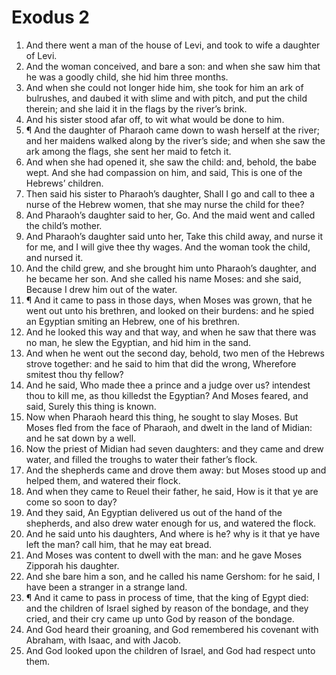 ﻿# Exodus 2
1. And there went a man of the house of Levi, and took to wife a daughter of Levi. 
2. And the woman conceived, and bare a son: and when she saw him that he was a goodly child, she hid him three months. 
3. And when she could not longer hide him, she took for him an ark of bulrushes, and daubed it with slime and with pitch, and put the child therein; and she laid it in the flags by the river’s brink. 
4. And his sister stood afar off, to wit what would be done to him. 
5. ¶ And the daughter of Pharaoh came down to wash herself at the river; and her maidens walked along by the river’s side; and when she saw the ark among the flags, she sent her maid to fetch it. 
6. And when she had opened it, she saw the child: and, behold, the babe wept. And she had compassion on him, and said, This is one of the Hebrews’ children. 
7. Then said his sister to Pharaoh’s daughter, Shall I go and call to thee a nurse of the Hebrew women, that she may nurse the child for thee? 
8. And Pharaoh’s daughter said to her, Go. And the maid went and called the child’s mother. 
9. And Pharaoh’s daughter said unto her, Take this child away, and nurse it for me, and I will give thee thy wages. And the woman took the child, and nursed it. 
10. And the child grew, and she brought him unto Pharaoh’s daughter, and he became her son. And she called his name Moses: and she said, Because I drew him out of the water. 
11. ¶ And it came to pass in those days, when Moses was grown, that he went out unto his brethren, and looked on their burdens: and he spied an Egyptian smiting an Hebrew, one of his brethren. 
12. And he looked this way and that way, and when he saw that there was no man, he slew the Egyptian, and hid him in the sand. 
13. And when he went out the second day, behold, two men of the Hebrews strove together: and he said to him that did the wrong, Wherefore smitest thou thy fellow? 
14. And he said, Who made thee a prince and a judge over us? intendest thou to kill me, as thou killedst the Egyptian? And Moses feared, and said, Surely this thing is known. 
15. Now when Pharaoh heard this thing, he sought to slay Moses. But Moses fled from the face of Pharaoh, and dwelt in the land of Midian: and he sat down by a well. 
16. Now the priest of Midian had seven daughters: and they came and drew water, and filled the troughs to water their father’s flock. 
17. And the shepherds came and drove them away: but Moses stood up and helped them, and watered their flock. 
18. And when they came to Reuel their father, he said, How is it that ye are come so soon to day? 
19. And they said, An Egyptian delivered us out of the hand of the shepherds, and also drew water enough for us, and watered the flock. 
20. And he said unto his daughters, And where is he? why is it that ye have left the man? call him, that he may eat bread. 
21. And Moses was content to dwell with the man: and he gave Moses Zipporah his daughter. 
22. And she bare him a son, and he called his name Gershom: for he said, I have been a stranger in a strange land. 
23. ¶ And it came to pass in process of time, that the king of Egypt died: and the children of Israel sighed by reason of the bondage, and they cried, and their cry came up unto God by reason of the bondage. 
24. And God heard their groaning, and God remembered his covenant with Abraham, with Isaac, and with Jacob. 
25. And God looked upon the children of Israel, and God had respect unto them. 
